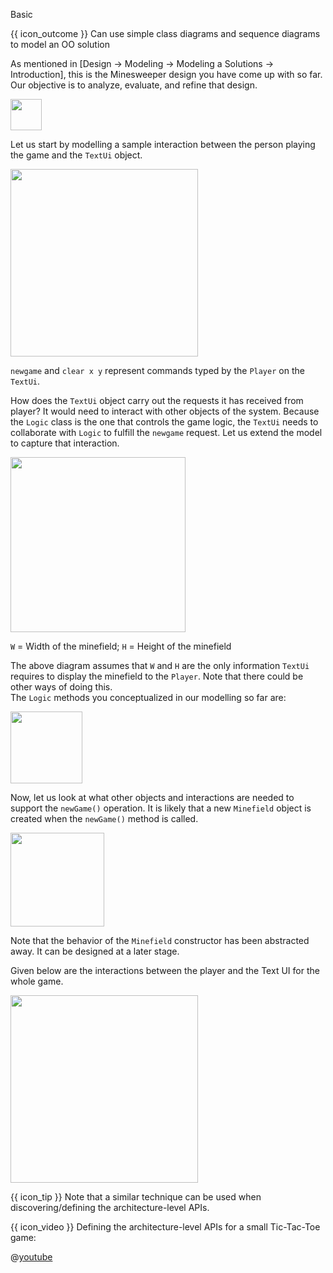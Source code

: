 <span id="title">Basic</span>

<span id="prereqs"><panel src="../../../modeling/modelingBehaviors/sequenceDiagramsBasic/unit-inElsewhere-asFlat.md" boilerplate header="%%{{ icon_prereq }} Design → Modeling → Modeling Behaviors → Sequence Diagrams → Basic%%" popup-url="{{ baseUrl }}/modeling/modelingBehaviors/sequenceDiagramsBasic" />
<panel src="../../../modeling/modelingStructures/classDiagramsBasic/unit-inElsewhere-asFlat.md" boilerplate header="%%{{ icon_prereq }} Design → Modeling → Modeling Structures → Class Diagrams → Basic%%" popup-url="{{ baseUrl }}/modeling/modelingStructures/classDiagramsBasic" /></span>

<span id="outcomes">{{ icon_outcome }} Can use simple class diagrams and sequence diagrams to model an OO solution</span>

<div id="body">

As mentioned in [<trigger trigger="click" for="modal:basicModelling-modelingIntro">Design → Modeling → Modeling a Solutions → Introduction</trigger>], this is the Minesweeper design you have come up with so far. Our objective is to analyze, evaluate, and refine that design.

<modal large header="Textbook {{ icon_embedding }}" id="modal:basicModelling-modelingIntro">
  <include src="../introduction/unit-inElsewhere-asFlat.md" boilerplate/>
</modal>

<img src="{{baseUrl}}/modeling/modelingASolution/introduction/images/textLogicMinefieldCell.png" height="50" />
<p/>

Let us start by modelling a sample interaction between the person playing the game and the `TextUi` object.

<box>

<img src="{{baseUrl}}/modeling/modelingASolution/basic/images/playerText.png" height="300" />
<p/>

`newgame` and `clear x y` represent commands typed by the `Player` on the `TextUi`.

</box>

How does the `TextUi` object carry out the requests it has received from player? It would need to interact with other objects of the system. Because the `Logic` class is the one that controls the game logic, the `TextUi` needs to collaborate with `Logic` to fulfill the `newgame` request. Let us extend the model to capture that interaction.

<box>

<img src="{{baseUrl}}/modeling/modelingASolution/basic/images/playerTextLogic.png" height="280" />
<p/>

`W` = Width of the minefield; `H` =  Height of the minefield

</box>

The above diagram assumes that `W` and `H` are the only information `TextUi` requires to display the minefield to the `Player`. Note that there could be other ways of doing this.  
The `Logic` methods you conceptualized in our modelling so far are:

<box>

<img src="{{baseUrl}}/modeling/modelingASolution/basic/images/textLogicMinefieldCell.png" height="115" />

</box>

Now, let us look at what other objects and interactions are needed to support the `newGame()` operation.  It is likely that a new `Minefield` object is created when the `newGame()` method is called.

<box>

<img src="{{baseUrl}}/modeling/modelingASolution/basic/images/logicMinefield.png" height="150" />

</box>

Note that the behavior of the `Minefield` constructor has been abstracted away. It can be designed at a later stage.

Given below are the interactions between the player and the Text UI for the whole game.


<box>

<img src="{{baseUrl}}/modeling/modelingASolution/basic/images/playerTextLoop.png" height="300" />
<p/>

</box><p>

<box>

{{ icon_tip }} Note that <tooltip content="using sequence diagramsn">a similar technique</tooltip> can be used when discovering/defining the architecture-level APIs.

<div v-closeable alt="Tic-Tac-Toe Video" class="non-printable">

{{ icon_video }} Defining the architecture-level APIs for a small Tic-Tac-Toe game:

@[youtube](Un80XoRT1ME)

</div>

</box>

</div>

<div id="extras">
</div>
